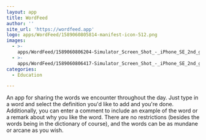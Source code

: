 ```yaml
---
layout: app
title: WordFeed
author: ''
site_url: 'https://wordfeed.app'
logo: apps/WordFeed/1589060805814-manifest-icon-512.png
images:
  - >-
    apps/WordFeed/1589060806204-Simulator_Screen_Shot_-_iPhone_SE_2nd_generation_-_2020-05-09_at_12.15.26.png
  - >-
    apps/WordFeed/1589060806417-Simulator_Screen_Shot_-_iPhone_SE_2nd_generation_-_2020-05-09_at_12.16.09.png
categories:
  - Education

---
```

An app for sharing the words we encounter throughout the day. Just type in a word and select the definition you'd like to add and you're done. Additionally, you can enter a comment to include an example of the word or a remark about why you like the word. There are no restrictions (besides the words being in the dictionary of course), and the words can be as mundane or arcane as you wish.
